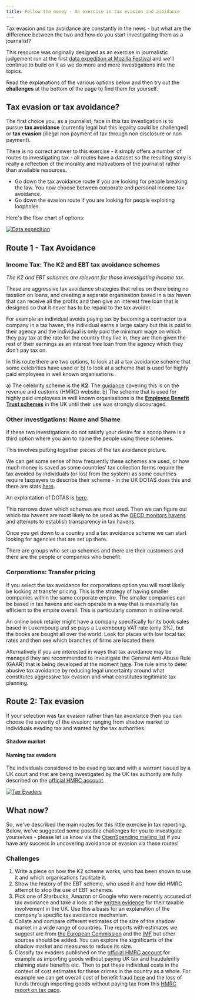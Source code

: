 ```yaml
---
title: Follow the money - An exercise in tax evasion and avoidance
---
```


Tax evasion and tax avoidance are constantly in the news - but what are the difference between the two and how do you start investigating them as a journalist?

This resource was originally designed as an exercise in journalistic judgement run at the first [data expedition at Mozilla Festival](http://blog.okfn.org/2012/11/14/data-expeditions-at-mozfest/) and we'll continue to build on it as we do more and more investigations into the topics.

Read the explanations of the various options below and then try out the **challenges** at the bottom of the page to find them for yourself.

## Tax evasion or tax avoidance?

The first choice you, as a journalist, face in this tax investigation is to pursue **tax avoidance** (currently legal but this legality could be challenged) or **tax evasion** (illegal non payment of tax through non disclosure or non payment).

There is no correct answer to this exercise - it simply offers a number of routes to investigating tax - all routes have a dataset so the resulting story is really a reflection of the morality and motivations of the journalist rather than available resources.

* Go down the tax avoidance route if you are looking for people breaking the law. You now choose between corporate and personal income tax avoidance.
* Go down the evasion route if you are looking for people exploiting loopholes.

Here's the flow chart of options:

[![Data expedition](http://farm9.staticflickr.com/8184/8368409648_92d093db30.jpg)](http://www.flickr.com/photos/object-group/8368409648/sizes/n/in/photostream/)

## Route 1 - Tax Avoidance

### Income Tax: The K2 and EBT tax avoidance schemes

<em>The K2 and EBT schemes are relevant for those investigating income tax.</em>

These are aggressive tax avoidance strategies that relies on there being no taxation on loans, and creating a separate organisation based in a tax haven that can receive all the profits and then give an interest free loan that is designed so that it never has to be repaid to the tax avoider.

For example an individual avoids paying tax by becoming a contractor to a company in a tax haven, the individual earns a large salary but this is paid to their agency and the individual is only paid the minimum wage on which they pay tax at the rate for the country they live in, they are then given the rest of their earnings as an interest free loan from the agency which they don't pay tax on.

In this route there are two options, to look at a) a tax avoidance scheme that some celebrities have used or b) to look at a scheme that is used for highly paid employees in well known organisations.

a) The celebrity scheme is the **K2**. The [guidance](http://www.hmrc.gov.uk/manuals/eimanual/eim45000.htm") covering this is on the revenue and customs (HMRC) website.
b) The scheme that is used for highly paid employees in well known organisations is the **<a href="http://www.hmrc.gov.uk/news/ebt-news0812.htm">Employee Benefit Trust schemes</a>** in the UK until their use was strongly discouraged.

### Other investigations: Name and Shame

If these two investigations do not satisfy your desire for a scoop there is a third option where you aim to name the people using these schemes.

This involves putting together pieces of the tax avoidance picture.

We can get some sense of how frequently these schemes are used, or how much money is saved as some countries' tax collection forms require the tax avoided by individuals (or lost from the system) as some countries require taxpayers to describe their scheme - in the UK DOTAS does this and there are stats <a href="http://www.hmrc.gov.uk/avoidance/avoidance-disclosure-statistics.htm">here</a>.

An explantation of DOTAS is <a href="http://www.rossmartin.co.uk/index.php/penalties-a-compliance/403-disclosure-of-tax-avoidance-schemes-dotas">here</a>.

This narrows down which schemes are most used. Then we can figure out which tax havens are most likely to be used as the [OECD monitors havens](http://www.oecd.org/ctp/harmfultaxpractices/listofunco-operativetaxhavens.htm) and attempts to establish transparency in tax havens.

Once you get down to a country and a tax avoidance scheme we can start looking for agencies that are set up there.

There are groups who set up schemes and there are their customers and there are the people or companies who benefit.

### Corporations: Transfer pricing

If you select the tax avoidance for corporations option you will most likely be looking at transfer pricing. This is the strategy of having smaller companies within the same corporate empire. The smaller companies can be based in tax havens and each operate in a way that is maximally tax efficient to the empire overall. This is particularly common in online retail.

An online book retailer might have a company specifically for its book sales based in Luxembourg and so pays a Luxembourg VAT rate (only 3%), but the books are bought all over the world. Look for places with low local tax rates and then see which branches of firms are located there.

Alternatively if you are interested in ways that tax avoidance may be managed they are recommended to investigate the General Anti-Abuse Rule (GAAR) that is being developed at the moment [here](http://www.hm-treasury.gov.uk/tax_avoidance_gaar.htm). The rule aims to deter abusive tax avoidance by reducing legal uncertainty around what constitutes aggressive tax evasion and what constitutes legitimate tax planning.

## Route 2: Tax evasion

If your selection was tax evasion rather than tax avoidance then you can choose the severity of the evasion; ranging from shadow market to individuals evading tax and wanted by the tax authorities.

#### Shadow market

#### Naming tax evaders

The individuals considered to be evading tax and with a warrant issued by a UK court and that are being investigated by the UK tax authority are fully described on the [official HMRC account](http://www.flickr.com/photos/hmrcgovuk/sets/72157631087785530).

[![Tax Evaders](http://farm9.staticflickr.com/8545/8652943180_7dcb6a8c84_z.jpg
)](http://www.flickr.com/photos/hmrcgovuk/sets/72157631087785530)

## What now?

So, we've described the main routes for this little exercise in tax reporting. Below, we've suggested some possible challenges for you to investigate yourselves - please let us know via the [OpenSpending mailing list](http://lists.okfn.org/mailman/listinfo/openspending) if you have any success in uncovering avoidance or evasion via these routes!

### Challenges

1. Write a piece on how the K2 scheme works, who has been shown to use it and which organisations facilitate it.
2. Show the history of the EBT scheme, who used it and how did HMRC attempt to stop the use of EBT schemes.
3. Pick one of Starbucks, Amazon or Google who were recently accused of tax avoidance and take a look at the [written evidence](http://www.publications.parliament.uk/pa/cm201213/cmselect/cmpubacc/writev/716/contents.htm) for their taxable involvement in the UK. Use this a basis for an explanation of the company's specific tax avoidance mechanism.
4. Collate and compare different estimates of the size of the shadow market in a wide range of countries. The reports with estimates we suggest are from [the European Commission](http://ec.europa.eu/europe2020/pdf/themes/06_shadow_economy.pdf) and the [IMF](http://www.imf.org/external/pubs/ft/wp/2012/wp1247.pdf) but other sources should be added. You can explore the significants of the shadow market and measures to reduce its size.
5. Classify tax evaders published on the [official HMRC account](http://www.flickr.com/photos/hmrcgovuk/sets/72157631087785530)  for example as importing goods without paying UK tax and fraudulently claiming state benefits etc. Then to put these individual costs in the context of cost estimates for these crimes in the country as a whole. For example we can get overall cost of benefit fraud [here](http://research.dwp.gov.uk/asd/asd2/index.php?page=fraud_error) and the loss of funds through importing goods without paying tax from this [HMRC report on tax gaps](http://www.hmrc.gov.uk/research/direct-tax-gaps.pdf).
